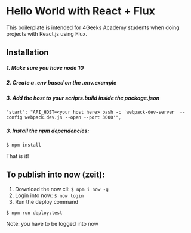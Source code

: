 # Hello World with React + Flux

This boilerplate is intended for 4Geeks Academy students when doing projects with React.js using Flux.

## Installation

##### 1. Make sure you have node 10

##### 2. Create a .env based on the .env.example

##### 3. Add the host to your scripts.build inside the package.json
```
"start": "API_HOST=<your host here> bash -c 'webpack-dev-server  --config webpack.dev.js --open --port 3000'",
```

##### 3. Install the npm dependencies:
```
$ npm install
```
That is it! 


## To publish into now (zeit):

1) Download the now cli: `$ npm i now -g`
2) Login into now: `$ now login`
3) Run the deploy command
```
$ npm run deploy:test
```
Note: you have to be logged into now
